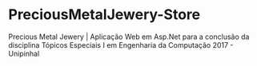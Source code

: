 # PreciousMetalJewery-Store
Precious Metal Jewery | Aplicação Web em Asp.Net para a conclusão da disciplina Tópicos Especiais I em Engenharia da Computação 2017 - Unipinhal
